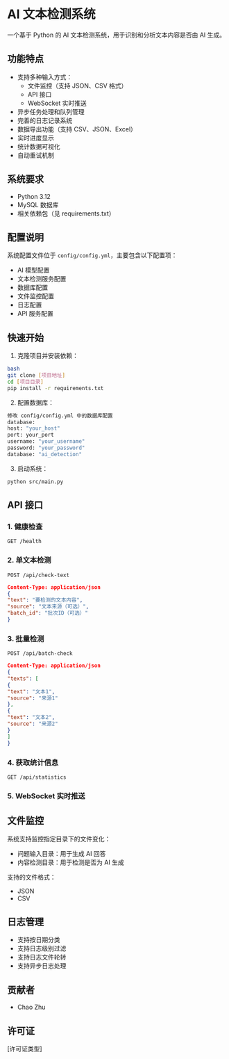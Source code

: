 # AI 文本检测系统

一个基于 Python 的 AI 文本检测系统，用于识别和分析文本内容是否由 AI 生成。

## 功能特点

- 支持多种输入方式：
  - 文件监控（支持 JSON、CSV 格式）
  - API 接口
  - WebSocket 实时推送
- 异步任务处理和队列管理
- 完善的日志记录系统
- 数据导出功能（支持 CSV、JSON、Excel）
- 实时进度显示
- 统计数据可视化
- 自动重试机制

## 系统要求

- Python 3.12
- MySQL 数据库
- 相关依赖包（见 requirements.txt）

## 配置说明

系统配置文件位于 `config/config.yml`，主要包含以下配置项：

- AI 模型配置
- 文本检测服务配置
- 数据库配置
- 文件监控配置
- 日志配置
- API 服务配置

## 快速开始

1. 克隆项目并安装依赖：
```bash
bash
git clone [项目地址]
cd [项目目录]
pip install -r requirements.txt
```
2. 配置数据库：
```bash
修改 config/config.yml 中的数据库配置
database:
host: "your_host"
port: your_port
username: "your_username"
password: "your_password"
database: "ai_detection"
```
3. 启动系统：
```bash
python src/main.py
```

## API 接口

### 1. 健康检查
`GET /health`

### 2. 单文本检测
`POST /api/check-text`
```json
Content-Type: application/json
{
"text": "要检测的文本内容",
"source": "文本来源（可选）",
"batch_id": "批次ID（可选）"
}
```
### 3. 批量检测
`POST /api/batch-check`
```json
Content-Type: application/json
{
"texts": [
{
"text": "文本1",
"source": "来源1"
},
{
"text": "文本2",
"source": "来源2"
}
]
}
```
### 4. 获取统计信息
`GET /api/statistics`
### 5. WebSocket 实时推送

## 文件监控

系统支持监控指定目录下的文件变化：
- 问题输入目录：用于生成 AI 回答
- 内容检测目录：用于检测是否为 AI 生成

支持的文件格式：
- JSON
- CSV

## 日志管理

- 支持按日期分类
- 支持日志级别过滤
- 支持日志文件轮转
- 支持异步日志处理

## 贡献者

- Chao Zhu

## 许可证

[许可证类型]
